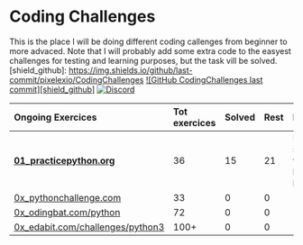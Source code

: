 # Coding Challenges

This is the place I will be doing different coding callenges from beginner to more advaced.
Note that I will probably add some extra code to the easyest challenges for testing and learning purposes, but the task vill be solved.
[shield_github]: https://img.shields.io/github/last-commit/pixelexio/CodingChallenges
[![GitHub CodingChallenges last commit][shield_github]](https://github.com/pixelexio/CodingChallenges/)
[![Discord](https://img.shields.io/discord/181721195073241088?label=Discord)](https://discord.gg/wDzNCf5)

| Ongoing Exercices  	                 | Tot exercices	| Solved		| Rest		| Notes| 
|:---	                                 |:---	          	|:---	          	|:---	    	|:---	      	|
|[**01_practicepython.org**](https://github.com/pixelexio/CodingChallenges/tree/master/01%20-%20practicepython_org)| 36  | 15 | 21    | Easy start with level beginner         | 
|[0x_pythonchallenge.com](#)  	         | 33       		| 0            		| 0      	|        	|             
|[0x_odingbat.com/python](#)     	 | 72             	| 0  	          	| 0	    	|    	      	|               
|[0x_edabit.com/challenges/python3](#) 	 | 100+           	| 0            		| 0       	|           	|          
